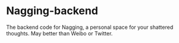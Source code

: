 # Nagging-backend
The backend code for Nagging, a personal space for your shattered thoughts. May better than Weibo or Twitter.
